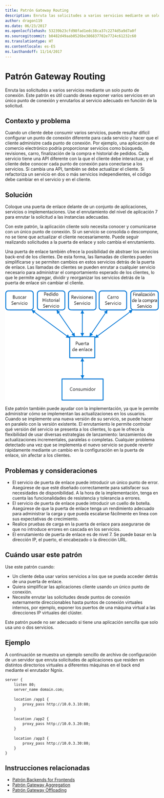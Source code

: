 ```yaml
---
title: Patrón Gateway Routing
description: Enruta las solicitudes a varios servicios mediante un solo punto de conexión.
author: dragon119
ms.date: 06/23/2017
ms.openlocfilehash: 53239b23cfd98fad1edc38ca37c2274d5a9d7a0f
ms.sourcegitcommit: b0482d49aab0526be386837702e7724c61232c60
ms.translationtype: HT
ms.contentlocale: es-ES
ms.lasthandoff: 11/14/2017
---
```

# <a name="gateway-routing-pattern"></a>Patrón Gateway Routing

Enruta las solicitudes a varios servicios mediante un solo punto de conexión. Este patrón es útil cuando desea exponer varios servicios en un único punto de conexión y enrutarlos al servicio adecuado en función de la solicitud.

## <a name="context-and-problem"></a>Contexto y problema

Cuando un cliente debe consumir varios servicios, puede resultar difícil configurar un punto de conexión diferente para cada servicio y hacer que el cliente administre cada punto de conexión. Por ejemplo, una aplicación de comercio electrónico podría proporcionar servicios como búsqueda, revisiones, carro, finalización de la compra e historial de pedidos. Cada servicio tiene una API diferente con la que el cliente debe interactuar, y el cliente debe conocer cada punto de conexión para conectarse a los servicios. Si cambia una API, también se debe actualizar el cliente. Si refactoriza un servicio en dos o más servicios independientes, el código debe cambiar en el servicio y en el cliente.

## <a name="solution"></a>Solución

Coloque una puerta de enlace delante de un conjunto de aplicaciones, servicios o implementaciones. Use el enrutamiento del nivel de aplicación 7 para enrutar la solicitud a las instancias adecuadas.

Con este patrón, la aplicación cliente solo necesita conocer y comunicarse con un único punto de conexión. Si un servicio se consolida o descompone, no se tiene que actualizar el cliente necesariamente. Puede seguir realizando solicitudes a la puerta de enlace y solo cambia el enrutamiento.

Una puerta de enlace también ofrece la posibilidad de abstraer los servicios back-end de los clientes. De esta forma, las llamadas de clientes pueden simplificarse y se permiten cambios en estos servicios detrás de la puerta de enlace. Las llamadas de clientes se pueden enrutar a cualquier servicio necesario para administrar el comportamiento esperado de los clientes, lo que le permite agregar, dividir y reorganizar los servicios detrás de la puerta de enlace sin cambiar el cliente.

![](./_images/gateway-routing.png)
 
Este patrón también puede ayudar con la implementación, ya que le permite administrar cómo se implementan las actualizaciones en los usuarios. Cuando se implemente una nueva versión de su servicio, se puede hacer en paralelo con la versión existente. El enrutamiento le permite controlar qué versión del servicio se presenta a los clientes, lo que le ofrece la flexibilidad de usar diversas estrategias de lanzamiento: lanzamientos de actualizaciones incrementales, paralelas o completas. Cualquier problema detectado una vez que se implementa el nuevo servicio se puede revertir rápidamente mediante un cambio en la configuración en la puerta de enlace, sin afectar a los clientes.

## <a name="issues-and-considerations"></a>Problemas y consideraciones

- El servicio de puerta de enlace puede introducir un único punto de error. Asegúrese de que esté diseñado correctamente para satisfacer sus necesidades de disponibilidad. A la hora de la implementación, tenga en cuenta las funcionalidades de resistencia y tolerancia a errores.
- El servicio de puerta de enlace puede introducir un cuello de botella. Asegúrese de que la puerta de enlace tenga un rendimiento adecuado para administrar la carga y que pueda escalarse fácilmente en línea con sus expectativas de crecimiento.
- Realice pruebas de carga en la puerta de enlace para asegurarse de que no introduce errores en cascada en los servicios.
- El enrutamiento de puerta de enlace es de nivel 7. Se puede basar en la dirección IP, el puerto, el encabezado o la dirección URL.

## <a name="when-to-use-this-pattern"></a>Cuándo usar este patrón

Use este patrón cuando:

- Un cliente deba usar varios servicios a los que se pueda acceder detrás de una puerta de enlace.
- Quiera simplificar las aplicaciones cliente usando un único punto de conexión.
- Necesite enrutar las solicitudes desde puntos de conexión externamente direccionables hasta puntos de conexión virtuales internos, por ejemplo, exponer los puertos de una máquina virtual a las direcciones IP virtuales del clúster.

Este patrón puede no ser adecuado si tiene una aplicación sencilla que solo usa uno o dos servicios.

## <a name="example"></a>Ejemplo

A continuación se muestra un ejemplo sencillo de archivo de configuración de un servidor que enruta solicitudes de aplicaciones que residen en distintos directorios virtuales a diferentes máquinas en el back end mediante el enrutador Ngnix.

```
server {
    listen 80;
    server_name domain.com;

    location /app1 {
        proxy_pass http://10.0.3.10:80;
    }

    location /app2 {
        proxy_pass http://10.0.3.20:80;
    }

    location /app3 {
        proxy_pass http://10.0.3.30:80;
    }
}
```

## <a name="related-guidance"></a>Instrucciones relacionadas

- [Patrón Backends for Frontends](./backends-for-frontends.md)
- [Patrón Gateway Aggregation](./gateway-aggregation.md)
- [Patrón Gateway Offloading](./gateway-offloading.md)




